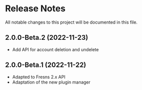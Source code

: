 # Release Notes

All notable changes to this project will be documented in this file.


## 2.0.0-Beta.2 (2022-11-23)

- Add API for account deletion and undelete


## 2.0.0-Beta.1 (2022-11-22)

- Adapted to Fresns 2.x API
- Adaptation of the new plugin manager
